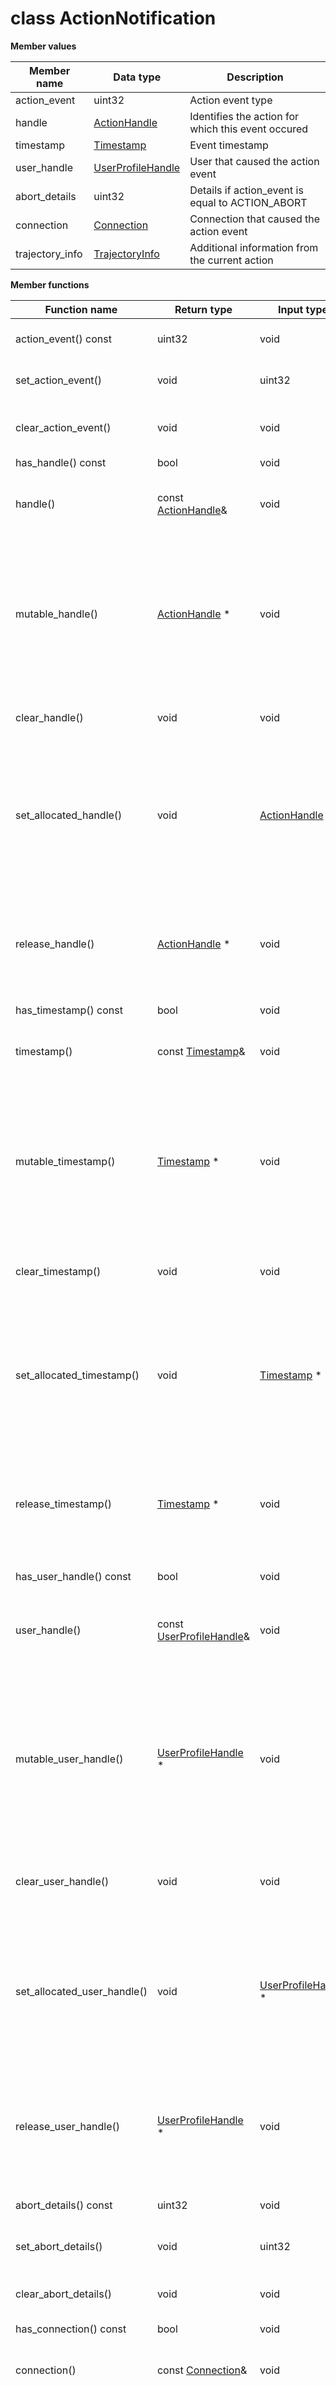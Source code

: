 # class ActionNotification

 **Member values** 

|Member name|Data type|Description|
|-----------|---------|-----------|
|action\_event|uint32|Action event type|
|handle| [ActionHandle](ActionHandle.md#)|Identifies the action for which this event occured|
|timestamp| [Timestamp](../Common/Timestamp.md#)|Event timestamp|
|user\_handle| [UserProfileHandle](../Common/UserProfileHandle.md#)|User that caused the action event|
|abort\_details|uint32|Details if action\_event is equal to ACTION\_ABORT|
|connection| [Connection](../Common/Connection.md#)|Connection that caused the action event|
|trajectory\_info| [TrajectoryInfo](TrajectoryInfo.md#)|Additional information from the current action|

 **Member functions** 

|Function name|Return type|Input type|Description|
|-------------|-----------|----------|-----------|
|action\_event\(\) const|uint32|void|Returns the current value of action\_event. If the action\_event is not set, returns 0.|
|set\_action\_event\(\)|void|uint32|Sets the value of action\_event. After calling this, action\_event\(\) will return value.|
|clear\_action\_event\(\)|void|void|Clears the value of action\_event. After calling this, action\_event\(\) will return the empty string/empty bytes.|
|has\_handle\(\) const|bool|void|Returns true if handle is set.|
|handle\(\)|const [ActionHandle](ActionHandle.md#)&|void|Returns the current value of handle. If handle is not set, returns a [ActionHandle](ActionHandle.md#) with none of its fields set \(possibly handle::default\_instance\(\)\).|
|mutable\_handle\(\)| [ActionHandle](ActionHandle.md#) \*|void|Returns a pointer to the mutable [ActionHandle](ActionHandle.md#) object that stores the field's value. If the field was not set prior to the call, then the returned [ActionHandle](ActionHandle.md#) will have none of its fields set \(i.e. it will be identical to a newly-allocated [ActionHandle](ActionHandle.md#)\). After calling this, has\_handle\(\) will return true and handle\(\) will return a reference to the same instance of [ActionHandle](ActionHandle.md#).|
|clear\_handle\(\)|void|void|Clears the value of the field. After calling this, has\_handle\(\) will return false and handle\(\) will return the default value.|
|set\_allocated\_handle\(\)|void| [ActionHandle](ActionHandle.md#) \*|Sets the [ActionHandle](ActionHandle.md#) object to the field and frees the previous field value if it exists. If the [ActionHandle](ActionHandle.md#) pointer is not NULL, the message takes ownership of the allocated [ActionHandle](ActionHandle.md#) object and has\_ [ActionHandle](ActionHandle.md#)\(\) will return true. Otherwise, if the handle is NULL, the behavior is the same as calling clear\_handle\(\).|
|release\_handle\(\)| [ActionHandle](ActionHandle.md#) \*|void|Releases the ownership of the field and returns the pointer of the [ActionHandle](ActionHandle.md#) object. After calling this, caller takes the ownership of the allocated [ActionHandle](ActionHandle.md#) object, has\_handle\(\) will return false, and handle\(\) will return the default value.|
|has\_timestamp\(\) const|bool|void|Returns true if timestamp is set.|
|timestamp\(\)|const [Timestamp](../Common/Timestamp.md#)&|void|Returns the current value of timestamp. If timestamp is not set, returns a [Timestamp](../Common/Timestamp.md#) with none of its fields set \(possibly timestamp::default\_instance\(\)\).|
|mutable\_timestamp\(\)| [Timestamp](../Common/Timestamp.md#) \*|void|Returns a pointer to the mutable [Timestamp](../Common/Timestamp.md#) object that stores the field's value. If the field was not set prior to the call, then the returned [Timestamp](../Common/Timestamp.md#) will have none of its fields set \(i.e. it will be identical to a newly-allocated [Timestamp](../Common/Timestamp.md#)\). After calling this, has\_timestamp\(\) will return true and timestamp\(\) will return a reference to the same instance of [Timestamp](../Common/Timestamp.md#).|
|clear\_timestamp\(\)|void|void|Clears the value of the field. After calling this, has\_timestamp\(\) will return false and timestamp\(\) will return the default value.|
|set\_allocated\_timestamp\(\)|void| [Timestamp](../Common/Timestamp.md#) \*|Sets the [Timestamp](../Common/Timestamp.md#) object to the field and frees the previous field value if it exists. If the [Timestamp](../Common/Timestamp.md#) pointer is not NULL, the message takes ownership of the allocated [Timestamp](../Common/Timestamp.md#) object and has\_ [Timestamp](../Common/Timestamp.md#)\(\) will return true. Otherwise, if the timestamp is NULL, the behavior is the same as calling clear\_timestamp\(\).|
|release\_timestamp\(\)| [Timestamp](../Common/Timestamp.md#) \*|void|Releases the ownership of the field and returns the pointer of the [Timestamp](../Common/Timestamp.md#) object. After calling this, caller takes the ownership of the allocated [Timestamp](../Common/Timestamp.md#) object, has\_timestamp\(\) will return false, and timestamp\(\) will return the default value.|
|has\_user\_handle\(\) const|bool|void|Returns true if user\_handle is set.|
|user\_handle\(\)|const [UserProfileHandle](../Common/UserProfileHandle.md#)&|void|Returns the current value of user\_handle. If user\_handle is not set, returns a [UserProfileHandle](../Common/UserProfileHandle.md#) with none of its fields set \(possibly user\_handle::default\_instance\(\)\).|
|mutable\_user\_handle\(\)| [UserProfileHandle](../Common/UserProfileHandle.md#) \*|void|Returns a pointer to the mutable [UserProfileHandle](../Common/UserProfileHandle.md#) object that stores the field's value. If the field was not set prior to the call, then the returned [UserProfileHandle](../Common/UserProfileHandle.md#) will have none of its fields set \(i.e. it will be identical to a newly-allocated [UserProfileHandle](../Common/UserProfileHandle.md#)\). After calling this, has\_user\_handle\(\) will return true and user\_handle\(\) will return a reference to the same instance of [UserProfileHandle](../Common/UserProfileHandle.md#).|
|clear\_user\_handle\(\)|void|void|Clears the value of the field. After calling this, has\_user\_handle\(\) will return false and user\_handle\(\) will return the default value.|
|set\_allocated\_user\_handle\(\)|void| [UserProfileHandle](../Common/UserProfileHandle.md#) \*|Sets the [UserProfileHandle](../Common/UserProfileHandle.md#) object to the field and frees the previous field value if it exists. If the [UserProfileHandle](../Common/UserProfileHandle.md#) pointer is not NULL, the message takes ownership of the allocated [UserProfileHandle](../Common/UserProfileHandle.md#) object and has\_ [UserProfileHandle](../Common/UserProfileHandle.md#)\(\) will return true. Otherwise, if the user\_handle is NULL, the behavior is the same as calling clear\_user\_handle\(\).|
|release\_user\_handle\(\)| [UserProfileHandle](../Common/UserProfileHandle.md#) \*|void|Releases the ownership of the field and returns the pointer of the [UserProfileHandle](../Common/UserProfileHandle.md#) object. After calling this, caller takes the ownership of the allocated [UserProfileHandle](../Common/UserProfileHandle.md#) object, has\_user\_handle\(\) will return false, and user\_handle\(\) will return the default value.|
|abort\_details\(\) const|uint32|void|Returns the current value of abort\_details. If the abort\_details is not set, returns 0.|
|set\_abort\_details\(\)|void|uint32|Sets the value of abort\_details. After calling this, abort\_details\(\) will return value.|
|clear\_abort\_details\(\)|void|void|Clears the value of abort\_details. After calling this, abort\_details\(\) will return the empty string/empty bytes.|
|has\_connection\(\) const|bool|void|Returns true if connection is set.|
|connection\(\)|const [Connection](../Common/Connection.md#)&|void|Returns the current value of connection. If connection is not set, returns a [Connection](../Common/Connection.md#) with none of its fields set \(possibly connection::default\_instance\(\)\).|
|mutable\_connection\(\)| [Connection](../Common/Connection.md#) \*|void|Returns a pointer to the mutable [Connection](../Common/Connection.md#) object that stores the field's value. If the field was not set prior to the call, then the returned [Connection](../Common/Connection.md#) will have none of its fields set \(i.e. it will be identical to a newly-allocated [Connection](../Common/Connection.md#)\). After calling this, has\_connection\(\) will return true and connection\(\) will return a reference to the same instance of [Connection](../Common/Connection.md#).|
|clear\_connection\(\)|void|void|Clears the value of the field. After calling this, has\_connection\(\) will return false and connection\(\) will return the default value.|
|set\_allocated\_connection\(\)|void| [Connection](../Common/Connection.md#) \*|Sets the [Connection](../Common/Connection.md#) object to the field and frees the previous field value if it exists. If the [Connection](../Common/Connection.md#) pointer is not NULL, the message takes ownership of the allocated [Connection](../Common/Connection.md#) object and has\_ [Connection](../Common/Connection.md#)\(\) will return true. Otherwise, if the connection is NULL, the behavior is the same as calling clear\_connection\(\).|
|release\_connection\(\)| [Connection](../Common/Connection.md#) \*|void|Releases the ownership of the field and returns the pointer of the [Connection](../Common/Connection.md#) object. After calling this, caller takes the ownership of the allocated [Connection](../Common/Connection.md#) object, has\_connection\(\) will return false, and connection\(\) will return the default value.|
|trajectory\_info\_size\(\) const|int|void|Returns the number of elements currently in the field.|
|trajectory\_info\(\) const|const [TrajectoryInfo](TrajectoryInfo.md#)|int index|Returns the element at the given zero-based index. Calling this method with index outside of \[0, trajectory\_info\_size\(\)\) yields undefined behavior.|
|mutable\_trajectory\_info\(\)| [TrajectoryInfo](TrajectoryInfo.md#)\*|int index|Returns a pointer to the mutable [TrajectoryInfo](TrajectoryInfo.md#) object that stores the value of the element at the given zero-based index. Calling this method with index outside of \[0, trajectory\_info\_size\(\)\) yields undefined behavior.|
|add\_trajectory\_info\(\)| [TrajectoryInfo](TrajectoryInfo.md#)\*|void|Adds a new element and returns a pointer to it. The returned [TrajectoryInfo](TrajectoryInfo.md#) is mutable and will have none of its fields set \(i.e. it will be identical to a newly-allocated [TrajectoryInfo](TrajectoryInfo.md#)\).|
|clear\_trajectory\_info\(\)|void|void|Removes all elements from the field. After calling this, trajectory\_info\_size\(\) will return zero.|
|trajectory\_info\(\) const|const RepeatedPtrField< [TrajectoryInfo](TrajectoryInfo.md#)\>&|void|Returns the underlying RepeatedPtrField that stores the field's elements. This container class provides STL-like iterators and other methods.|
|mutable\_trajectory\_info\(\)|RepeatedPtrField< [TrajectoryInfo](TrajectoryInfo.md#)\>\*|void|Returns a pointer to the underlying mutable RepeatedPtrField that stores the field's elements. This container class provides STL-like iterators and other methods.|

**Parent topic:** [Base \(C++\)](../../summary_pages/Base.md)


